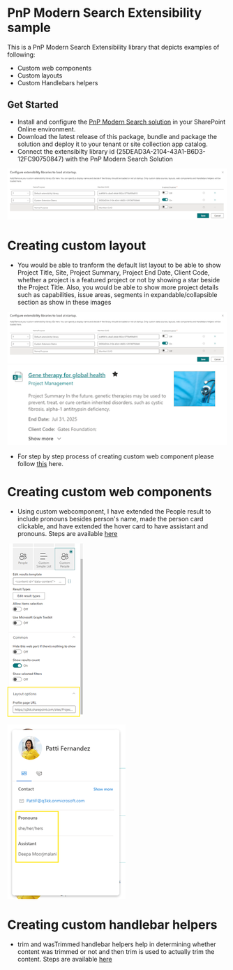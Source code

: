 # PnP Modern Search Extensibility sample

This is a PnP Modern Search Extensibility library that depicts examples of following:

- Custom web components
- Custom layouts
- Custom Handlebars helpers

## Get Started

- Install and configure the [PnP Modern Search solution](https://microsoft-search.github.io/pnp-modern-search/installation/) in your SharePoint Online environment.
- Download the latest release of this package, bundle and package the solution and deploy it to your tenant or site collection app catalog.
- Connect the extensibilty library id (25DEAD3A-2104-43A1-B6D3-12FC90750847) with the PnP Modern Search Solution

![alt text](/search-extensibility/assets/LinkLibraryWithPnPSearchResults.png)

# Creating custom layout
- You would be able to tranform the default list layout to be able to show  Project Title, Site, Project Summary, Project End Date, Client Code, whether a project is a featured project or not by showing a star beside the Project Title. Also, you would be able to show more project details such as capabilities, issue areas, segments in expandable/collapsible section as show in these images

![alt text](/search-extensibility/assets/LinkLibraryWithPnPSearchResults.png)
![alt text](/search-extensibility/assets/WithCustomComponent.png)

- For step by step process of creating custom web component please follow [this](https://deepamoorjmalani.blogspot.com/2024/12/pnp-modern-search-extensibility_30.html) here.


# Creating custom web components
- Using custom webcomponent, I have extended the People result to include pronouns besides person's name, made the person card clickable, and have extended the hover card to have assistant and pronouns. Steps are available [here](https://deepamoorjmalani.blogspot.com/2024/12/pnp-modern-search-extensibility_87.html)

![alt text](/search-extensibility/assets/PersonaPropertiesTomakeitClickable.png)

![alt text](/search-extensibility/assets/PersonaCard.png)

# Creating custom handlebar helpers
- trim and wasTrimmed handlebar helpers help in determining whether content was trimmed or not and then trim is used to actually trim the content. Steps are available [here](https://deepamoorjmalani.blogspot.com/2024/12/pnp-modern-search-extensibility_83.html)